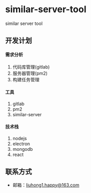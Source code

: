 # similar-server-tool

similar server tool

## 开发计划

#### 需求分析

1. 代码库管理(gitlab)
2. 服务器管理(pm2)
3. 构建任务管理

#### 工具

1. gitlab
2. pm2
3. similar-server

#### 技术栈

1. nodejs
2. electron
3. mongodb
4. react

## 联系方式

- 邮箱：[liuhong1.happy@163.com](mailto:liuhong1.happy@163.com)
